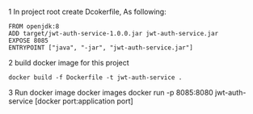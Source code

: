 1 In project root create Dcokerfile, As following:

	FROM openjdk:8
	ADD target/jwt-auth-service-1.0.0.jar jwt-auth-service.jar
	EXPOSE 8085
	ENTRYPOINT ["java", "-jar", "jwt-auth-service.jar"]


2 build docker image for this project

	docker build -f Dockerfile -t jwt-auth-service .

3 Run docker image
	docker images
	docker run -p 8085:8080 jwt-auth-service 
				[docker port:application port]

